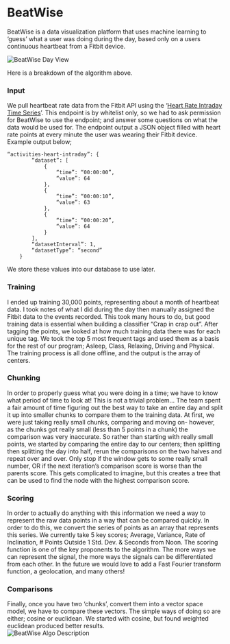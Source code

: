 # BeatWise
BeatWise is a data visualization platform that uses machine learning to ‘guess’ what a user was doing during the day, based only on a users continuous heartbeat from a Fitbit device. 

![BeatWise Day View][6]

Here is a breakdown of the algorithm above. 
### Input
We pull heartbeat rate data from the Fitbit API using the ‘[Heart Rate Intraday Time Series][7]’. This endpoint is by whitelist only, so we had to ask permission for BeatWise to use the endpoint; and answer some questions on what the data would be used for. The endpoint output a JSON object filled with heart rate points at every minute the user was wearing their Fitbit device. Example output below; 

~~~
“activities-heart-intraday”: {
        “dataset”: [
            {
                “time”: “00:00:00”,
                “value”: 64
            },
            {
                “time”: “00:00:10”,
                “value”: 63
            },
            {
                “time”: “00:00:20”,
                “value”: 64
            }
        ],
        “datasetInterval”: 1,
        “datasetType”: “second”
    }
~~~

We store these values into our database to use later. 

### Training
I ended up training 30,000 points, representing about a month of heartbeat data. I took notes of what I did during the day then manually assigned the Fitbit data to the events recorded. This took many hours to do, but good training data is essential when building a classifier “Crap in crap out”. After tagging the points, we looked at how much training data there was for each unique tag. We took the top 5 most frequent tags and used them as a basis for the rest of our program; Asleep, Class, Relaxing, Driving and Physical. The training process is all done offline, and the output is the array of centers. 

### Chunking
In order to properly guess what you were doing in a time; we have to know what period of time to look at! This is not a trivial problem… The team spent a fair amount of time figuring out the best way to take an entire day and split it up into smaller chunks to compare them to the training data. At first, we were just taking really small chunks, comparing and moving on- however, as the chunks got really small (less than 5 points in a chunk) the comparison was very inaccurate. So rather than starting with really small points, we started by comparing the entire day to our centers; then splitting then splitting the day into half, rerun the comparisons on the two halves and repeat over and over. Only stop if the window gets to some really small number, OR if the next iteration’s comparison score is worse than the parents score. This gets complicated to imagine, but this creates a tree that can be used to find the node with the highest comparison score.

### Scoring
In order to actually do anything with this information we need a way to represent the raw data points in a way that can be compared quickly. In order to do this, we convert the series of points as an array that represents this series. We currently take 5 key scores; Average, Variance, Rate of Inclination, # Points Outside 1 Std. Dev. & Seconds from Noon. The scoring function is one of the key proponents to the algorithm. The more ways we can represent the signal, the more ways the signals can be differentiated from each other. In the future we would love to add a Fast Fourier transform function, a geolocation, and many others!

### Comparisons
Finally, once you have two ‘chunks’, convert them into a vector space model, we have to compare these vectors. The simple ways of doing so are either; cosine or euclidean. We started with cosine, but found weighted euclidean produced better results.  
![BeatWise Algo Description][8]

  [6]: https://wesleyvance.s3.amazonaws.com/uploads/content_attachment/image/39/BeatWise_Day_View.png
  [7]: https://dev.fitbit.com/docs/heart-rate/
  [8]: https://wesleyvance.s3.amazonaws.com/uploads/content_attachment/image/40/BeatWise_Presentation.png